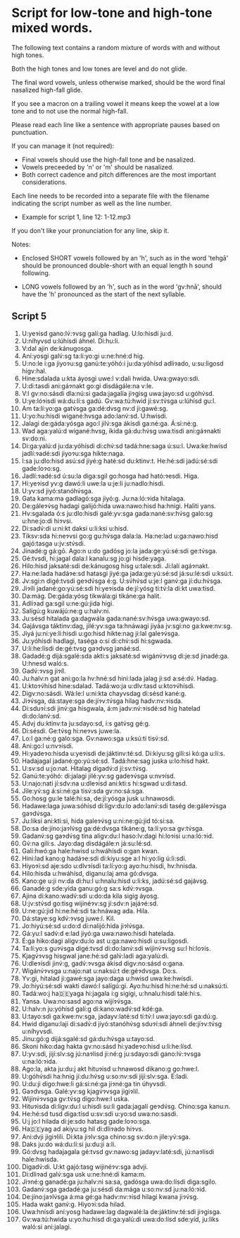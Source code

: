 # Script for low-tone and high-tone mixed words.

The following text contains a random mixture of words with and without high tones.

Both the high tones and low tones are level and do not glide.

The final word vowels, unless otherwise marked, should be the word final nasalized high-fall glide.

If you see a macron on a trailing vowel it means keep the vowel at a low tone and to not use
the normal high-fall.

Please read each line like a sentence with appropriate pauses based on punctuation.

If you can manage it (not required):

* Final vowels should use the high-fall tone and be nasalized.
* Vowels preceeded by 'n' or 'm' should be nasalized.
* Both correct cadence and pitch differences are the most important considerations.

Each line needs to be recorded into a separate file with the filename indicating the
script number as well as the line number.

* Example for script 1, line 12: 1-12.mp3

If you don't like your pronunciation for any line, skip it.

Notes:

* Enclosed SHORT vowels followed by an 'h', such as in the word 'tehgā' should be
pronounced double-short with an equal length h sound following.

* LONG vowels followed by an 'h', such as in the word 'gv:hnā', should have the 'h'
pronounced as the start of the next syllable.


## Script 5

1.  U:yeɂisd gano:lv́:ɂvsg galí:ga hadlag. U:lo:hisdi ju:d.
2.  U:níhyvsd u:lúhísdi áhnel. Di:hu:li.
3.  V:dal ajin de:kánugosga.
4.  Aní:yosgi galv́:sg ta:lí:yo:gi u:ne:hné:d hig.
5.  U:no:le i:ga jiyoɂu:sg ganú:te:yóhó:i ju:da:yóhísd adliɂado, u:su:ligosd higv:hal.
6.  Hine:sdalada u:kta áyosgi uwe:l v:dali hwida. Uwa:gwayo:sdi.
7.  U:di:tasdi ani:gáɂnakt go:gi disdágále:na v:le.
8.  V:l gv:no:sásdi dla:nú:si gada:jagalía jiɂgisg uwa:jayo:sd u:góhv́sd.
9.  U:ye:lóɂisdi wá:du:lí:s gadú. Gv:wa:tú:hwid jí:sv:tv́sga u:lúhísd gu:l.
10.  Am ta:lí:yo:ga gatv́sga ga:dé:dvsg nv:d ji:gawé:sg.
11.  U:yo:hu:hisdi wigané:hvsga ado:lanv́:sd. U:hwisdi.
12.  Jalagi de:gáda:yósga ago:l jilv́:sga ákisdi ga:né:ga. Á:si:né:g.
13.  Wad aga:yalú:d wigané:hvsg, íkida gá:du:hv́sg uwa:tisdi ani:gáɂnakti sv:do:ni.
14.  Di:ga:yalú:d ju:da:yóhísdi di:chv́:sd tadá:hne:saga ú:su:l. Uwa:ke:hwísd jadlí:ɂadé:sdi jiyoɂu:sga hikte:naga.
15.  I:sa ju:dlo:hisd asú:sd jiyé:g haté:sd du:ktinv:t. He:hé:sdi jadú:sé:sdi gade:loɂo:sg.
16.  Jadlí:ɂadé:sd ú:su:la diga:sgil go:hosga had ható:ɂesdi. Higa.
17.  Hi:yeɂisd yv:g dawó:li uwe:la u:je:li ju:nadlo:hisdi.
18.  U:yv:sd jiyó:stanóhv́sga.
19.  Gata kama:ma gadlagó:sga jiyó:g. Ju:na:ló:ɂida hitalaga.
20.  De:gáleɂv́sg hadagi galijó:hida uwa:nawo:hisd ha:hnigi. Haliti yans.
21.  Hv:sgalada ó:s ju:dlo:hisdi galé:yv:sga gada:nané:sv:hv́sg galo:sg u:hne:jo:di hiɂvsi.
22.  Di:sadv́:di u:ni:kt daksi u:li:ksi u:hisd.
23.  Tíksv:sda hi:neɂvsi go:g gu:hv́sga dala:la. Ha:ne:lad u:ga:nawo:hisd gajó:tasga u:jv:stv́sdi.
24.  Jinadé:g gá:gō. Ago:n u:do gadósg jo:la jada:ge:yú:sé:sdi ge:tv́sga.
25.  Gé:tvsdi, hi:jagal dala:l kanalu:sg jo:gi hisde:yaga.
26.  Hilo:hisd jaksaté:sdi de:kánugosg hisg u:tale:sdi. Ji:lali agáɂnakt.
27.  Ha:ne:lada hadáɂe:sd hatasgi jiyé:ga jada:ge:yú:sé:sd já:su:lé:sdi u:ksú:t.
28.  Jv:sgi:n digé:tvsdi geɂdv́sga é:g. U:sv́hv́sd u:je:l ganv́:ga jí:du:hv́sga.
29.  Jiɂíli jadané:go:yú:sé:sdi hi:yeɂisda de:jí:yósg ti:tv́:la di:kt uwa:tisd.
30.  Da:mág. De:gáda:yósg tikwála:gi tikáne:ga halit.
31.  Adliɂad ga:sgil u:ne:gú:jida higi.
32.  Salígú:g kuwájú:ne:g u:halv:ni.
33.  Ju:sésd hitalada ga:dagwála gada:nané:sv:hv́sga uwa:gwayo:sd.
34.  Gajávsga táktinv:dag, jilé:yv:sga ta:hnáwagi jiyáa jv:sgi:no ga:kwe:nv:sg.
35.  Jiyá ju:ni:ye:li:hisdi u:go:hisd hikte:nag ji:lal galeɂv́sga.
36.  Ju:yóhísdi hadlagi, taséga o:sí di:chv́:sdi hi:sgwada.
37.  U:li:he:lísdi de:gé:tvsg gaɂdvsg janáé:sd.
38.  Gadadé:g dijá:sgalé:sda akti:s jaksaté:sd wigánv́ɂvsg di:je:sd jinadé:ga. U:hnesd waló:s.
39.  Gadv́:ɂvsg jiɂíl.
40.  Ju:halv:n gat ani:go:la hv:hné:sd hini:lada jalag ji:sd a:sé:dv́. Hadag.
41.  U:ktoɂv́hísd hine:sdalad. Tadá:wo:ja u:dlv:tasd u:ktoɂv́hísdi.
42.  Digv:no:sásdi. Wá:le:l u:ni:kta chayvsdag di:sésd kané:g.
43.  Jiɂv́sga, dá:staye:sga de:jíɂv:tv́sga hilag hadv:nv:ɂisda.
44.  Di:sduɂí:sdi jinv́:ga hisgwala, á:m jadv:nv́:ɂisdé:sd hig hatelad di:do:lanv́:sd.
45.  Advj du:ktinv:ta ju:sdayo:sd, i:s gatv́sg gé:g.
46.  Di:sésdi. Ge:tv́sg hi:neɂvs juwe:la.
47.  Lo:l ga:né:g galo:sga. Gv:nawo:sga u:ksú:ti tisv́:sd.
48.  Ani:go:l u:nvɂísdi.
49.  Hi:yadeɂo:hisda u:yeɂisdi de:jáktinv:té:sd. Di:kiyu:sg gili:si kó:ga u:lí:s.
50.  Hadajagal jadané:go:yú:sé:sd. Tadá:hne:sag juska u:lo:hisd hakt.
51.  U:sv:sd u:jo:nat. Hitalag digadv́:d jí:sv:tv́sg.
52.  Ganú:te:yóhó: di:jalagi jilé:yv:sg gadeɂv́sga u:nvɂísd.
53.  U:najo:nati jí:sdv:na u:dleɂísd ani:kti:s hi:sgwad u:di:tasd.
54.  Jile:yv́:sg á:si:né:ga tisv́:sda gv:no:sá:sga.
55.  Go:hosg gu:le talé:hi:sa, de:jí:yósga jusk u:hnawosdi.
56.  Hadawe:laga juwa:sóhísd di:ligv:du:lo ado:lanv́:sdi taség de:gáleɂv́sga gaɂdv́sga.
57.  Ju:liksi ani:kti:si, hida galeɂv́sg u:ni:ne:gú:jid tó:si:sa.
58.  Do:sa de:jíno:jaɂlv́sg ga:dé:dvsga tikáne:g, ta:lí:yo:sa gv:tv́sga.
59.  Gadanv́:sg gaɂdv́sg tina aligv:du:l haso:lv:dagi hi:loɂisi u:na:ló:ɂid.
60.  Gv́:na gili:s. Jayo:dag disdágále:n já:su:lé:sd.
61.  Gali:hwó:ga hale:hwisd u:hwáhísdi o:gan kwan.
62.  Hini:lad kano:g hadáɂe:sdi di:kiyu:sge a:l hi:yo:lig ú:li:sdi.
63.  Hiyoɂi:sd aje:sdo u:dlvɂísdi ta:lí:yo:g ayo:hu:hisdi, hv:hnisda.
64.  Hilo:hisda u:hwáhísd, diganu:laj ama gó:dvsga.
65.  Kano:ge u:ji nv:da di:hu:l u:hnalu:hisd u:li:ks, jadú:sé:sd gajávsg.
66.  Ganadé:g sde:yída ganu:gó:g sa:s kdv́:ɂvsga.
67.  Ajina di:kano:wadv́:sdi u:do:da kila sigig áyosg.
68.  U:jv:stv́sd go:tisg wijinéɂv:sg jí:sdv:n jajáɂé:sd.
69.  U:ne:gú:jid hi:ne:hé:sdi ta:hnáwag ada. Hila.
70.  Dá:staye:sg kdv́:ɂvsg juwe:l. Kil.
71.  Jo:hiyú:sé:sd u:do:d di:nalijó:hida jiɂlv́sga.
72.  Gá:yu:l sadv́:d e:lad jiyó:ga uwa:nawo:hisdi hatelada.
73.  É:ga hiko:dagi aligv:du:lo ast u:ga:nawo:hisdi u:su:ligosdi.
74.  Ta:lí:yo:s guɂv́sga digé:tvsd di:do:lanv́:sdi wijínv́ɂvsg su:l hi:loɂis.
75.  Kjagv́ɂvsg hisgwal jane:hé:sd galv́:ladi aga:yalú:di.
76.  U:dleɂísdi jinv́:g, gadv́:ɂvsga ákisd digv:no:sásd o:gana.
77.  Wigánv́ɂvsga u:najo:nat u:naksú:t de:géɂdvsga. Do:s.
78.  Yv:gi, hitalad ji:gawé:sga jayo:daga u:hwisd uwa:ke:hwísdi.
79.  Jo:hiyú:sé:sdi wakti dawó:l salígú:gi. Ayo:hu:hisd hi:ne:hé:sd u:naksú:ti.
80.  Tadá:wo:j ha:de:yaga hi:jagala i:g sigigi, u:hnalu:hisdi talé:hi:s.
81.  Yansa. Uwa:no:sasd ago:na wijíɂv́sga.
82.  U:halv:n ju:yóhísd galí:g di:kano:wadv́:sd kdé:ga.
83.  U:tayo:sdi ga:kwe:nv:sga, jadayv:laté:sd ti:tv́:l uwa:jayo:sdi ga:dú:g.
84.  Hwid diganu:laji di:sadv́:d jiyó:stanóhv́sg sduɂí:sdi áhneli de:jíɂv:tv́sg u:níhyvsdi.
85.  Jinu:gó:g dijá:sgalé:sd gá:du:hv́sga u:tayo:sd.
86.  Skoni hiko:dag hakta gv:no:sásd hi:yadeɂo:hisd u:li:he:lísd.
87.  U:yv:sdi, jijí:slv:sg jú:naɂlisd ji:né:g ju:sdayo:sdi gano:lv́:ɂvsga u:na:ló:ɂida.
88.  Ago:la, akta ju:du:j akt hituɂisd u:hnawosd dikano:g go:hwe:l.
89.  U:góhv́sdi ha:hnig jí:du:hv́sg u:so:nv:sdi jijí:slv:sga. E:ladi.
90.  U:du:ji digo:hwe:li gá:si:né:ga jiɂné:ga tin úhyvsdi.
91.  Gaɂdvsga. Galé:yv:sg kjagv́ɂvsga jigiɂlil.
92.  Wijínv́ɂvsga gv:tv́sg digo:hwe:l uska.
93.  Hituɂisda di:ligv:du:l u:hisdi su:li gada:jagalí geɂdv́sg. Chino:sga kanu:n.
94.  He:hé:sd tusd diga:tísd u:sv:sdi u:yo:sd uwa:no:sasdi.
95.  U:j jo:l hilada di:je:sdo hatasg gade:loɂo:sga.
96.  Ha:de:yag ad akiyu:sg hil di:dliɂado hiɂvs.
97.  Ani:dvji jigiɂlili. Di:kta jiɂlv:sga chino:sg sv:do:n jile:yv́:sga.
98.  Daks ju:do wá:du:lí:si ju:du:ji a:li.
99.  Gó:dvsg hadajagala gé:tvsd gv:nawo:sg jadayv:laté:sdi, jú:naɂlisdi hale:hwisda.
100.  Digadv́:di. U:kt gajó:tasg wijinéɂv:sga advji.
101.  Di:dliɂad galv́:sga usk u:ne:hné:di kama:m.
102.  Jiɂné:g ganadé:ga ju:halv:ni sa:sa, gadósga uwa:do:lísdi diga:sgilo.
103.  Gadanv́:sga gadadé:ga ju:sésdi da:mága u:so:nv:sd ju:na:ló:ɂid.
104.  De:jíno:jaɂlv́sga á:ma gé:ga hadv:nv:ɂisd hilagi kwana jiɂv́sg.
105.  Hada wakt ganv́:g. Hiyoɂi:sda hilad.
106.  Uwa:hnísdi aní:yosg hadawe:lag dagwalé:la de:jáktinv:té:sdi jiɂgisga.
107.  Gv:wa:tú:hwida u:yo:hu:hisd di:ga:yalú:di uwa:do:lísd sde:yíd, ju:liks waló:si ani:jalagi.
